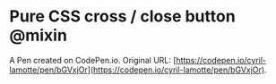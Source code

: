 # Pure CSS cross / close button @mixin

A Pen created on CodePen.io. Original URL: [https://codepen.io/cyril-lamotte/pen/bGVxjOr](https://codepen.io/cyril-lamotte/pen/bGVxjOr).


